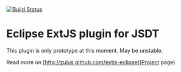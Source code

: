 [![Build Status](https://travis-ci.org/zulus/extjs-eclipse.png)](https://travis-ci.org/zulus/extjs-eclipse)

# Eclipse ExtJS plugin for JSDT
This plugin is only prototype at this moment. May be unstable. 

Read more on [http://zulus.github.com/extjs-eclipse](Project page)